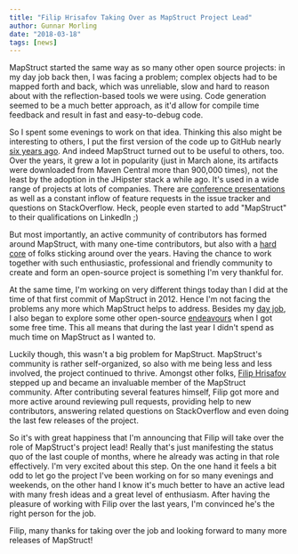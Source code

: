```yaml
---
title: "Filip Hrisafov Taking Over as MapStruct Project Lead"
author: Gunnar Morling
date: "2018-03-18"
tags: [news]
---
```


MapStruct started the same way as so many other open source projects:
in my day job back then, I was facing a problem;
complex objects had to be mapped forth and back, which was unreliable, slow and hard to reason about with the reflection-based tools we were using.
Code generation seemed to be a much better approach,
as it'd allow for compile time feedback and result in fast and easy-to-debug code.

So I spent some evenings to work on that idea.
Thinking this also might be interesting to others,
I put the first version of the code up to GitHub nearly [six years ago](https://github.com/mapstruct/mapstruct/commit/61f181a589564131b1a540e5322ec63d56604870).
And indeed MapStruct turned out to be useful to others, too.
Over the years, it grew a lot in popularity (just in March alone, its artifacts were downloaded from Maven Central more than 900,000 times), not the least by the adoption in the JHipster stack a while ago.
It's used in a wide range of projects at lots of companies.
There are [conference presentations](/community/other-resources/#presentations)
as well as a constant inflow of feature requests in the issue tracker and questions
on StackOverflow.
Heck, people even started to add "MapStruct" to their qualifications on LinkedIn ;)

But most importantly, an active community of contributors has formed around MapStruct, with many one-time contributors, but also with a [hard core](/development/team/) of folks sticking around over the years.
Having the chance to work together with such enthusiastic, professional and friendly community to create and form an open-source project is something I'm very thankful for.

At the same time, I'm working on very different things today than I did at the time of that first commit of MapStruct in 2012.
Hence I'm not facing the problems any more which MapStruct helps to address.
Besides my [day job](http://debezium.io/), I also began to explore some other open-source [endeavours](https://github.com/moditect/moditect) when I got some free time.
This all means that during the last year I didn't spend as much time on MapStruct as I wanted to.

Luckily though, this wasn't a big problem for MapStruct.
MapStruct's community is rather self-organized, so also with me being less and less involved, the project continued to thrive.
Amongst other folks, [Filip Hrisafov](https://twitter.com/filiphr) stepped up and became an invaluable member of the MapStruct community.
After contributing several features himself, Filip got more and more active around reviewing
pull requests, providing help to new contributors, answering related questions on StackOverflow and even doing the last few releases of the project.

So it's with great happiness that I'm announcing that Filip will take over the role of MapStruct's project lead!
Really that's just manifesting the status quo of the last couple of months, where he already was acting in that role effectively.
I'm very excited about this step. On the one hand it feels a bit odd to let go the project I've been working on for so many evenings and weekends, on the other hand I know it's much better to have an active lead with many fresh ideas and a great level of enthusiasm.
After having the pleasure of working with Filip over the last years, I'm convinced he's the right person for the job.

Filip, many thanks for taking over the job and looking forward to many more releases of MapStruct!
